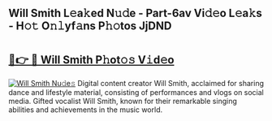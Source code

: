 ## Will Smith L𝚎a𝚔ed N𝚞𝚍e - Part-6av Vi𝚍𝚎o L𝚎a𝚔s - H𝚘𝚝 O𝚗𝚕yf𝚊ns P𝚑𝚘tos JjDND

# <h2><a href="http://kff4r6i.oniu.top/?m=Will+Smith">🔗👉 🔴 Will Smith P𝚑ot𝚘𝚜 V𝚒d𝚎o</a></h2>

[![Will Smith Nu𝚍e𝚜](https://i.imgur.com/0qMVB7G.gif)](http://kff4r6i.oniu.top/?m=Will+Smith)
Digital content creator Will Smith, acclaimed for sharing dance and lifestyle material, consisting of performances and vlogs on social media. Gifted vocalist Will Smith, known for their remarkable singing abilities and achievements in the music world.  
